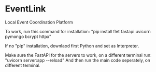 # EventLink
Local Event Coordination Platform

To work, run this command for installation:
    "pip install flet fastapi uvicorn pymongo bcrypt httpx"

If no "pip" installation, downlaod first Python and set as Interpreter.

Make sure the FastAPI for the servers to work, on a different terminal run:
    "uvicorn server:app --reload"
And then run the main code seperately, on different terminal.
